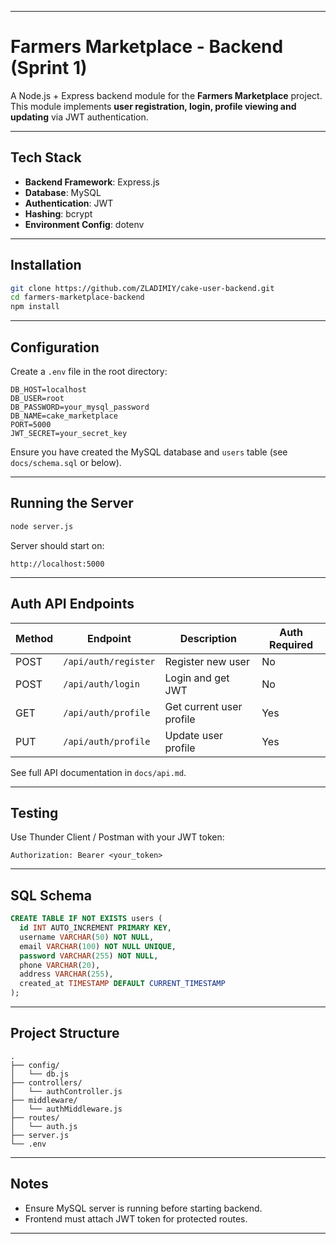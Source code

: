 
---

#  Farmers Marketplace - Backend (Sprint 1)

A Node.js + Express backend module for the **Farmers Marketplace** project. This module implements **user registration, login, profile viewing and updating** via JWT authentication.

---

##  Tech Stack

* **Backend Framework**: Express.js
* **Database**: MySQL
* **Authentication**: JWT
* **Hashing**: bcrypt
* **Environment Config**: dotenv

---

##  Installation

```bash
git clone https://github.com/ZLADIMIY/cake-user-backend.git
cd farmers-marketplace-backend
npm install
```

---

##  Configuration

Create a `.env` file in the root directory:

```env
DB_HOST=localhost
DB_USER=root
DB_PASSWORD=your_mysql_password
DB_NAME=cake_marketplace
PORT=5000
JWT_SECRET=your_secret_key
```

Ensure you have created the MySQL database and `users` table (see `docs/schema.sql` or below).

---

##  Running the Server

```bash
node server.js
```

Server should start on:

```
http://localhost:5000
```

---

##  Auth API Endpoints

| Method | Endpoint             | Description              | Auth Required |
| ------ | -------------------- | ------------------------ | ------------- |
| POST   | `/api/auth/register` | Register new user        | No            |
| POST   | `/api/auth/login`    | Login and get JWT        | No            |
| GET    | `/api/auth/profile`  | Get current user profile | Yes         |
| PUT    | `/api/auth/profile`  | Update user profile      | Yes         |

See full API documentation in `docs/api.md`.

---

## Testing

Use Thunder Client / Postman with your JWT token:

```http
Authorization: Bearer <your_token>
```

---

##  SQL Schema

```sql
CREATE TABLE IF NOT EXISTS users (
  id INT AUTO_INCREMENT PRIMARY KEY,
  username VARCHAR(50) NOT NULL,
  email VARCHAR(100) NOT NULL UNIQUE,
  password VARCHAR(255) NOT NULL,
  phone VARCHAR(20),
  address VARCHAR(255),
  created_at TIMESTAMP DEFAULT CURRENT_TIMESTAMP
);
```

---

##  Project Structure

```
.
├── config/
│   └── db.js
├── controllers/
│   └── authController.js
├── middleware/
│   └── authMiddleware.js
├── routes/
│   └── auth.js
├── server.js
└── .env
```



---

##  Notes

* Ensure MySQL server is running before starting backend.
* Frontend must attach JWT token for protected routes.

---

